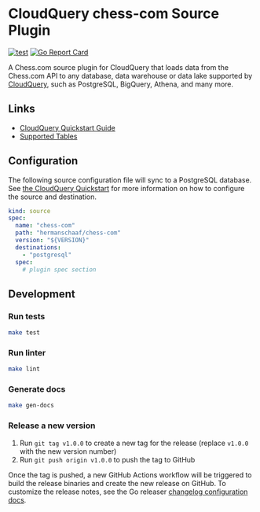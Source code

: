 # CloudQuery chess-com Source Plugin

[![test](https://github.com/hermanschaaf/cq-source-chess-com/actions/workflows/test.yaml/badge.svg)](https://github.com/hermanschaaf/cq-source-chess-com/actions/workflows/test.yaml)
[![Go Report Card](https://goreportcard.com/badge/github.com/hermanschaaf/cq-source-chess-com)](https://goreportcard.com/report/github.com/hermanschaaf/cq-source-chess-com)

A Chess.com source plugin for CloudQuery that loads data from the Chess.com API to any database, data warehouse or data lake supported by [CloudQuery](https://www.cloudquery.io/), such as PostgreSQL, BigQuery, Athena, and many more.

## Links

 - [CloudQuery Quickstart Guide](https://www.cloudquery.io/docs/quickstart)
 - [Supported Tables](docs/tables/README.md)


## Configuration

The following source configuration file will sync to a PostgreSQL database. See [the CloudQuery Quickstart](https://www.cloudquery.io/docs/quickstart) for more information on how to configure the source and destination.

```yaml
kind: source
spec:
  name: "chess-com"
  path: "hermanschaaf/chess-com"
  version: "${VERSION}"
  destinations:
    - "postgresql"
  spec:
    # plugin spec section
```

## Development

### Run tests

```bash
make test
```

### Run linter

```bash
make lint
```

### Generate docs

```bash
make gen-docs
```

### Release a new version

1. Run `git tag v1.0.0` to create a new tag for the release (replace `v1.0.0` with the new version number)
2. Run `git push origin v1.0.0` to push the tag to GitHub  

Once the tag is pushed, a new GitHub Actions workflow will be triggered to build the release binaries and create the new release on GitHub.
To customize the release notes, see the Go releaser [changelog configuration docs](https://goreleaser.com/customization/changelog/#changelog).
